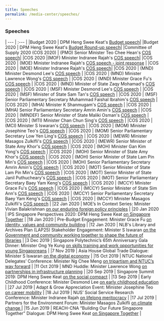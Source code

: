 ```yaml
---
title: Speeches
permalink: /media-center/speeches/
---
```


### Speeches

| --- | :--- |
|Budget 2020 | DPM Heng Swee Keat's [Budget speech](https://www.singaporebudget.gov.sg/budget_2020/budget-speech/e-partnering-singaporeans-to-build-singapore-together#pa)|
|Budget 2020 | DPM Heng Swee Keat's [Budget Round-up  speech](https://www.singaporebudget.gov.sg/budget_2020/budget-debate-round-up-speech)|
|Committee of Supply 2020 (COS 2020) | (PMO) Senior Minister Teo Chee Hean's [COS  speech](https://www.pmo.gov.sg/Newsroom/Speech-by-SM-Teo-Chee-Hean-at-the-PMO-Committee-of-Supply-2020)|
|COS 2020 |(MOF) Minister Indranee Rajah's [COS  speech](https://www.mof.gov.sg/newsroom/speeches/mof-committee-of-supply-debate-2020-by-second-minister-of-finance-ms-indranee-rajah)|
|COS 2020 | (MOE) Minister Indranee Rajah's [COS  speech - joint response](https://www.moe.gov.sg/news/speeches/moe-fy2019-committee-of-supply-debate-response-by-second-minister-for-education-indranee-rajah-1) |
|COS 2020 | (MOE) Minister Indranee Rajah's [COS  speech](https://www.moe.gov.sg/news/speeches/moe-fy2019-committee-of-supply-debate-response-by-second-minister-for-education-indranee-rajah)| 
|COS 2020 | (MND) Minister Desmond Lee's [COS  speech](https://www.mnd.gov.sg/newsroom/speeches/view/speech-by-2m-desmond-lee-at-the-committee-of-supply-debate-2020---transforming-singapore-into-a-city-of-nature) |
|COS 2020 | (MND) Minister Lawrence Wong's [COS  speech](https://www.mnd.gov.sg/newsroom/speeches/view/speech-by-minister-lawrence-wong-at-the-committee-of-supply-debate-2020---building-our-future-city-and-home) |
|COS 2020 | (MND) Minister Grace Fu's [COS  speech](https://www.mnd.gov.sg/newsroom/speeches/view/speech-by-minister-grace-fu-at-the-committee-of-supply-debate-2020---connected-services-for-a-connected-community) |
|COS 2020 | (MND) Minister of State Zaqy Mohamad's [COS  speech](https://www.mnd.gov.sg/newsroom/speeches/view/speech-by-mos-zaqy-mohamad-at-the-committee-of-supply-debate-2020---continuing-our-efforts-to-transform-the-built-environment-sector) |
|COS 2020 | (MSF) Minister Desmond Lee's [COS  speech](https://www.msf.gov.sg/media-room/Pages/Speech-by-Mr-Desmond-Lee-at-the-Committee-of-Supply-2020.aspx) |
|COS 2020 | (MSF) Minister of State Sam Tan's [COS  speech](https://www.msf.gov.sg/media-room/Pages/Speech-by-Mr-Sam-Tan-Chin-Siong-at-the-Committee-of-Supply-2020.aspx) |
|COS 2020 | (MSF) Senior Parliamentary Secretary Muhammad Faishal Ibrahim's [COS  speech](https://www.msf.gov.sg/media-room/Pages/Speech-by-Assoc-Prof-Dr-Muhammad-Faishal-Ibrahim-at-the-Committee-of-Supply-2020.aspx) |
|COS 2020 | (MHA) Minister K Shanmugam's [COS  speech](https://www.mha.gov.sg/newsroom/in-parliament/parliamentary-speeches/news/committee-of-supply-debate-2020-on-a-strong-home-team-for-a-safe-and-secure-home-speech-by-mr-k-shanmugam-minister-for-home-affairs-and-minister-for-law) |
|COS 2020 | (MHA) Senior Parliamentary Secretary Amrin Amin's [COS  speech](https://www.mha.gov.sg/newsroom/in-parliament/parliamentary-speeches/news/committee-of-supply-debate-2020-on-combating-drug-abuse-and-strengthening-rehabilitation-together-speech-by-mr-amrin-amin-senior-parliamentary-secretary-ministry-of-home-affairs-and-ministry-of-health) |
|COS 2020 | (MINDEF) Senior Minister of State Maliki Osman's [COS  speech](https://www.mindef.gov.sg/web/portal/mindef/news-and-events/latest-releases/article-detail/2020/March/02mar20_speech3) |
|COS 2020 | (MTI) Minister Chan Chun Sing's [COS  speech](https://www.mti.gov.sg/Newsroom/Speeches/2020/03/Speech-by-Minister-Chan-Chun-Sing-at-COS-debate) |
|COS 2020 | (MCI) Minister S Iswaran's [COS  speech](https://www.mci.gov.sg/pressroom/news-and-stories/pressroom/2020/3/speech-by-mr-s-iswaran-at-the-mci-committee-of-supply-debate-2020-on-3-mar-2020https://www.mci.gov.sg/pressroom/news-and-stories/pressroom/2020/3/speech-by-ms-sim-ann-at-the-mci-committee-of-supply-debate-2020-on-3-mar-2020) |
|COS 2020 | (MOM) Minister Josephine Teo's [COS  speech](https://www.mom.gov.sg/newsroom/speeches/2020/0226-speech-by-minister-for-manpower-mrs-josephine-teo-at-budget-2020-debate) |
|COS 2020 | (MOM) Senior Parliamentary Secretary Low Yen Ling's [COS  speech](https://www.mom.gov.sg/newsroom/speeches/2020/0303-speech-by-sps-low-yen-ling-at-mom-committee-of-supply-2020) |
|COS 2020 | (MEWR) Minister Masagos Zulkifli's [COS  speech](https://www.mewr.gov.sg/news/speech-by-mr-masagos-zulkifli--minister-for-the-environment-and-water-resources--at-the-committee-of-supply-debate--4-march-2020) |
|COS 2020 | (MEWR) Senior Minister of State Amy Khor's [COS  speech](https://www.mewr.gov.sg/news/speech-by-dr-amy-khor--senior-minister-of-state-for-the-environment-and-water-resources--at-the-committee-of-supply-debate--4-march-2020) |
|COS 2020 | (MOH) Minister Gan Kim Yong's [COS  speech](https://www.moh.gov.sg/news-highlights/details/speech-by-mr-gan-kim-yong-minister-for-health-at-the-ministry-of-health-committee-of-supply-debate-2020-on-thursday-5-march-2020) |
|COS 2020 | (MOH) Senior Minister of State Amy Khor's [COS  speech](https://www.moh.gov.sg/news-highlights/details/speech-by-dr-amy-khor-senior-minister-of-state-for-health-at-the-ministry-of-health-committee-of-supply-debate-2020-on-thursday-5-march-2020) |
|COS 2020 | (MOH) Senior Minister of State Lam Pin Min's [COS  speech](https://www.moh.gov.sg/news-highlights/details/speech-by-dr-lam-pin-min-senior-minister-of-state-ministry-of-transport-and-ministry-of-health-at-the-ministry-of-health-committee-of-supply-debate-2020-on-thursday-5-march-2020) |
|COS 2020 | (MOH) Senior Parliamentary Secretary Amrin Amin's [COS  speech](https://www.moh.gov.sg/news-highlights/details/speech-by-mr-amrin-amin-senior-parliamentary-secretary-ministry-of-health-and-ministry-of-home-affairs-at-the-ministry-of-health-committee-of-supply-debate-2020-on-thursday-5-march-2020) |
|COS 2020 | (MOT) Senior Minister of State Lam Pin Min's [COS  speech](https://www.mot.gov.sg/news-centre/news/Detail/speech-by-senior-minister-of-state-for-transport-and-health-lam-pin-min-at-the-ministry-of-transport-s-committee-of-supply-debate-2020-sustainable-competitive-industries-and-sustainable-environment-with-a-focus-on-aviation-maritime-and-active-mobility/) |
|COS 2020 | (MOT) Senior Minister of State Janil Puthucheary's [COS  speech](https://www.mot.gov.sg/news-centre/news/Detail/speech-by-dr-janil-puthucheary-senior-minister-of-state-for-transport-and-communications-and-information-at-the-ministry-of-transport-s-committee-of-supply-debate-2020-on-towards-a-future-ready-land-transport-system/) |
|COS 2020 | (MOT) Senior Parliamentary Secretary Baey Yam Keng's [COS  speech](https://www.mot.gov.sg/news-centre/news/Detail/speech-by-senior-parliamentary-secretary-for-transport-and-culture-community-and-youth-baey-yam-keng-at-the-ministry-of-transport-s-committee-of-supply-debate-2020-on-towards-a-safe-and-inclusive-transport-for-all/) |
|COS 2020 | (MCCY) Minister Grace Fu's [COS  speech](https://www.mccy.gov.sg/about-us/news-and-resources/speeches/2020/mar/building-a-home-that-provides-opportunities-for-all) |
|COS 2020 | (MCCY) Senior Minister of State Sim Ann's [COS  speech](https://www.mccy.gov.sg/about-us/news-and-resources/speeches/2020/mar/partnering-singaporeans-to-build-a-caring-democracy-of-deeds) |
|COS 2020 | (MCCY) Senior Parliamentary Secretary Baey Yam Keng's [COS  speech](https://www.mccy.gov.sg/about-us/news-and-resources/speeches/2020/mar/nurturing-a-strong-arts-heritage-and-sports-ecosystem) |
|COS 2020 | (MCCY) Minister Masagos Zulkifli's [COS  speech](https://www.mccy.gov.sg/about-us/news-and-resources/speeches/2020/mar/investing-in-our-community-of-success) |
|22 Jan 2020 | MOE’s In Context Series: Minister Vivian Balakrishnan [on our enduring foreign policy principles](https://www.mfa.gov.sg/Newsroom/Press-Statements-Transcripts-and-Photos/2020/01/22012020-SGT) |
|20 Jan 2020 | IPS Singapore Perspectives 2020: DPM Heng Swee Keat [on Singapore Together](https://www.pmo.gov.sg/Newsroom/DPM-Heng-Swee-Keat-at-the-Singapore-Perspectives-Conference-2020) |
|18 Jan 2020 | Pre-Budget Engagement: Minister Grace Fu [on identity, values and community building](https://www.mccy.gov.sg/about-us/news-and-resources/speeches/2020/jan/working-with-singaporeans-as-partners) |
|12 Jan 2020 | NLB's Library and Archives Plan (LAP25) Stakeholder Engagement: Minister S Iswaran [on the Government and community working together to shape the future of libraries](https://www.mci.gov.sg/pressroom/news-and-stories/pressroom/2020/1/speech-by-minister-s-iswaran-at-lap25-stakeholder-engagement-session-on-12-jan-2020) |
|3 Dec 2019 | Singapore Polytechnic’s 65th Anniversary Gala Dinner: Minister Ong Ye Kung [on skills training and work opportunities for young Singaporeans](https://www.moe.gov.sg/news/speeches/speech-by-mr-ong-ye-kung--minister-for-education--at-the-singapore-polytechnic-sp-65th-anniversary-gala-dinner--at-the-sp-graduates-guild) |
|7 Nov 2019 | Asia House Global Trade Dialogue: Minister S Iswaran [on the digital economy](https://www.mci.gov.sg/pressroom/news-and-stories/pressroom/2019/11/keynote-address-by-mr-s-iswaran-at-the-asia-house-global-trade-dialogue-on-7-nov-2019) |
|15 Oct 2019 | NTUC National Delegates’ Conference: Minister Ng Chee Meng [on tripartism and NTUC’s way forward](https://ntuc.org.sg/wps/portal/up2/home/news/speeches/speechesdetails?WCM_GLOBAL_CONTEXT=/Content_Library/ntuc/home/about%20ntuc/newsroom/speeches/b4e09a42-2c09-464a-9c3a-87a9ebbca860) |
|11 Oct 2019 | MND Huddle: Minister Lawrence Wong [on partnerships in infrastructure planning](https://www.sgpc.gov.sg/sgpcmedia/media_releases/mnd/speech/S-20191011-1/attachment/Delivered%20final%20-%20Speech%20by%20Minister%20Lawrence%20Wong%20at%20MND%20Huddle%202019.pdf) |
|20 Sep 2019 | Singapore Summit 2019: DPM Heng Swee Keat [on the social compact](https://www.pmo.gov.sg/Newsroom/DPM-Heng-Swee-Keat-at-the-Singapore-Summit-2019) |
|13 Sep 2019 | Early Childhood Conference: Minister Desmond Lee [on early childhood education](https://www.msf.gov.sg/media-room/Pages/ECC-2019-Speech.aspx) |
|27 Jul 2019 | Adapt & Grow Appreciation Event: Minister Josephine Teo [on career mobility](https://www.mom.gov.sg/newsroom/speeches/2019/0727-speech-by-minister-josephine-teo-at-ag-appreciation-event) |
|18 Jul 2019 | NUS’ Social Service Research Conference: Minister Indranee Rajah [on lifelong meritocracy](https://www.moe.gov.sg/news/speeches/nus-social-service-research-centre-conference-working-with-low-income-families-through-the-life-course--challenges-to-social-services-keynote-speech-by-second-minister-for-education--ms-indranee-rajah) |
|17 Jul 2019 | Partners for the Environment Forum: Minister Masagos Zulkifli [on climate change ](https://www.mewr.gov.sg/news/speech-by-mr-masagos-zulkifli--minister-for-the-environment-and-water-resources--at-the-partners-for-the-environment-forum-on-10-july-2018) |
|15 Jun 2019 | REACH-CNA “Building Our Future Singapore Together” Dialogue: DPM Heng Swee Keat [on Singapore Together](https://www.pmo.gov.sg/Newsroom/DPM-Heng-Swee-Keat-Building-Our-Future-Singapore-Together-Dialogue) |


